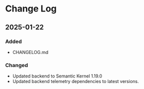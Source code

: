 # Change Log

## 2025-01-22

### Added
- CHANGELOG.md

### Changed
- Updated backend to Semantic Kernel 1.19.0
- Updated backend telemetry dependencies to latest versions.